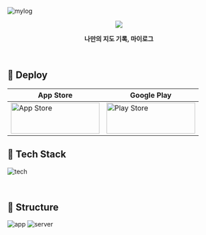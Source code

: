 ![mylog](https://github.com/InKyoJeong/TIL/assets/48676844/775106fb-c9e7-4514-9722-89df7414dd1f)

<p align="center">
  <img src="https://img.shields.io/badge/release-v1.5.0-%23C63B64?style=flat" />
</p>

<p align="center"><strong>나만의 지도 기록, 마이로그</strong></p>

<br>

## 📌 Deploy

| App Store                                                                                                                                                                                                                              | Google Play                                                                                                                                                                                                                                               |
| -------------------------------------------------------------------------------------------------------------------------------------------------------------------------------------------------------------------------------------- | --------------------------------------------------------------------------------------------------------------------------------------------------------------------------------------------------------------------------------------------------------- |
| <a href="https://apps.apple.com/kr/app/id6449976767"><img alt="App Store" src="https://github-production-user-asset-6210df.s3.amazonaws.com/48676844/244942281-f73d38a6-7983-4d33-ae27-c48fa43cb076.png" height="70" width="200"/></a> | <a href="https://play.google.com/store/apps/details?id=com.ingg.mylog"><img alt="Play Store" src="https://github-production-user-asset-6210df.s3.amazonaws.com/48676844/244944937-a25936c3-223a-44a2-90c2-943a30513bbb.png" height="70" width="200"/></a> |

## 📌 Tech Stack

![tech](https://github-production-user-asset-6210df.s3.amazonaws.com/48676844/245821780-4f80ec57-5a19-4e8e-90ba-41fc36c22092.png)

<br>

## 📌 Structure

![app](https://github-production-user-asset-6210df.s3.amazonaws.com/48676844/245890031-93f6eeb5-4d51-46d8-9eaf-5d8fe11396b8.png)
![server](https://github-production-user-asset-6210df.s3.amazonaws.com/48676844/245890123-5af3398a-45ce-4274-ae4a-3be825b56683.png)
